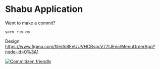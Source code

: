 # Shabu Application

Want to make a commit?
```
yarn run cm
```

Design
https://www.figma.com/file/Ai8EeUUVHCBvpcV77tJEea/MenuOrderApp?node-id=0%3A1

[![Commitizen friendly](https://img.shields.io/badge/commitizen-friendly-brightgreen.svg)](http://commitizen.github.io/cz-cli/)
